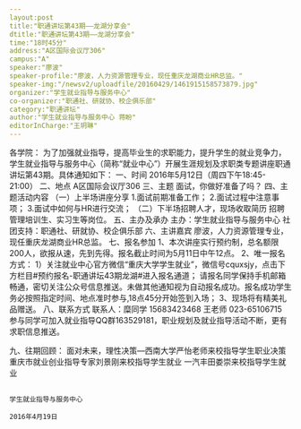 ```yaml
---
layout:post
title:"职通讲坛第43期——龙湖分享会"
dtitle:"职通讲坛第43期——龙湖分享会"
time:"18时45分"
address:"A区国际会议厅306"
campus:"A"
speaker:"廖波"
speaker-profile:"廖波，人力资源管理专业，现任重庆龙湖商业HR总监。"
speaker-img:"/newsv2/uploadfile/20160429/1461915158573879.jpg"
organizer:"学生就业指导与服务中心"
co-organizer:"职通社、研就协、校企俱乐部"
category:"职通讲坛"
author:"学生就业指导与服务中心 蒋盼"
editorInCharge:"王玥琳"
---
```

各学院：
  为了加强就业指导，提高毕业生的求职能力，提升学生的就业竞争力，学生就业指导与服务中心（简称“就业中心”）开展生涯规划及求职类专题讲座职通讲坛第43期。具体通知如下：
  一、时间
  2016年5月12日（周四下午18:45-21:00）
  二、地点
  A区国际会议厅306
  三、主题
  面试，你做好准备了吗？
  四、主题活动内容
  （一）上半场讲座分享
  1.面试前期准备工作；
  2.面试过程中注意事项；
  3.面试中如何与HR进行交流；
  （二）下半场招聘人才，现场收取简历
  招聘管理培训生、实习生等岗位。
  五、主办及承办
  主办：学生就业指导与服务中心
  社团支持：职通社、研就协、校企俱乐部
  六、主讲嘉宾
  廖波，人力资源管理专业，现任重庆龙湖商业HR总监。
  七、报名参加
  1、本次讲座实行预约制，总名额限200人，欲报从速，先到先得。报名截止时间为5月11日中午12点。
  2、唯一报名方式：
  1）关注就业中心官方微信“重庆大学学生就业”，微信号cquxsjy，点击下方栏目#预约报名-职通讲坛43期龙湖#进入报名通道；
  请报名同学保持手机邮箱畅通，密切关注公众号信息推送。未做其他通知视为自动报名成功。报名成功学生务必按照指定时间、地点准时参与,18点45分开始签到入场；
  3、现场将有精美礼品赠送。
  八、联系方式
  联系人：糜同学 15683423468
       王老师 023-65106715
  参与同学可加入就业指导QQ群163529181，职业规划及就业指导活动不断，更有求职信息推送。
   
  九、往期回顾：
  面对未来，理性决策—西南大学严怡老师来校指导学生职业决策
  重庆市就业创业指导专家刘景刚来校指导学生就业
  一汽丰田娄崇来校指导学生就业
   
   
   
                                                                                   学生就业指导与服务中心
                                                                                                      2016年4月19日
